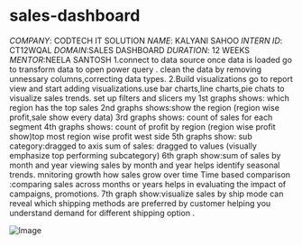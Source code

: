 # sales-dashboard
*COMPANY*: CODTECH IT SOLUTION
*NAME*: KALYANI SAHOO
*INTERN ID*: CT12WQAL
*DOMAIN*:SALES DASHBOARD
*DURATION*: 12 WEEKS
*MENTOR*:NEELA SANTOSH
1.connect to data source
once data is loaded go to transform data to open power query .
clean the data by removing unnessary columns,correcting data types.
2.Build visualizations
go to report view and start adding visualizations.use bar charts,line charts,pie chats to visualize sales trends.
set up filters and slicers
my 1st graphs shows: which region has the top sales 
2nd graphs shows:show the region (region wise profit,sale show every data)
3rd graphs shows: count of sales for each segment 
4th graphs shows: count of profit by region (region wise profit show)top most region wise profit west side 
5th graphs show: sub category:dragged to axis
sum of sales: dragged to values 
(visually emphasize top performing subcategory)
6th graph show:sum of sales by month and year
viewing sales by month and year helps identify seasonal trends.
mnitoring growth  how sales grow over time
Time based comparison :comparing sales across months or years helps in evaluating the impact of campaigns,
promotions.
7th graph show:visualize sales by ship mode can reveal which shipping methods are preferred by customer
helping you understand demand for different shipping option .





![Image](https://github.com/user-attachments/assets/eb15f3ab-a8b9-4f0b-a791-b022751bc1a0)








